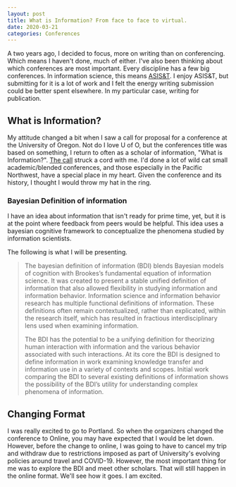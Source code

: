 ```yaml
---
layout: post
title: What is Information? From face to face to virtual.
date: 2020-03-21
categories: Conferences
---
```


A two years ago, I decided to focus, more on writing than on conferencing. Which means I haven't done, much of either. I've also been thinking about which conferences are most important. Every discipline has a few big conferences. In information science, this means [ASIS&T][ASIST]. I enjoy ASIS&T, but submitting for it is a lot of work and I felt the energy writing submission could be better spent elsewhere. In my particular case, writing for publication.

## What is Information?

My attitude changed a bit when I saw a call for proposal for a conference at the University of Oregon. Not do I love U of O, but the conferences title was based on something, I return to often as a scholar of information, "What is Information?". [The call][call] struck a cord with me. I'd done a lot of wild cat small academic/blended conferences, and those especially in the Pacific Northwest, have a special place in my heart. Given the conference and its history, I thought I would throw my hat in the ring.

### Bayesian Definition of information

I have an idea about information that isn't ready for prime time, yet, but it is at the point where feedback from peers would be helpful. This idea uses a bayesian cognitive framework to conceptualize the phenomena studied by information scientists.

The following is what I will be presenting.
>The bayesian definition of information (BDI) blends Bayesian models of cognition with Brookes’s fundamental equation of information science. It was created to present a stable unified definition of information that also allowed flexibility in studying information and information behavior. Information science and information behavior research has multiple functional definitions of information. These definitions often remain contextualized, rather than explicated, within the research itself, which has resulted in fractious interdisciplinary lens used when examining information.
>
 >The BDI has the potential to be a unifying definition for theorizing human interaction with information and the various behavior associated with such interactions. At its core the BDI is designed to define information in work examining knowledge transfer and information use in a variety of contexts and scopes. Initial work comparing the BDI to several existing definitions of information shows the possibility of the BDI’s utility for understanding complex phenomena of information.


## Changing Format

I was really excited to go to Portland. So when the organizers changed the conference to Online, you may have expected that I would be let down. However, before the change to online, I was going to have to cancel my trip and withdraw due to restrictions imposed as part of University's evolving policies around travel and COVID-19. However, the most important thing for me was to explore the BDI and meet other scholars. That will still happen in the online format. We'll see how it goes. I am excited.



[ASIST]: https://www.asist.org/2020/02/07/annual-meeting-2020/
[call]: http://listserv.aoir.org/pipermail/air-l-aoir.org/2019-October/078431.html
